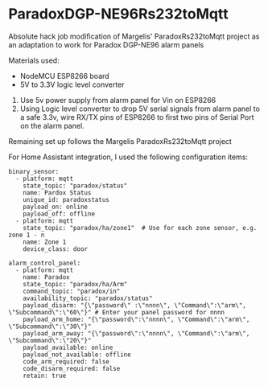 # ParadoxDGP-NE96Rs232toMqtt
Absolute hack job modification of Margelis' ParadoxRs232toMqtt project as an adaptation to work for Paradox DGP-NE96 alarm panels

Materials used:
  - NodeMCU ESP8266 board
  - 5V to 3.3V logic level converter

1) Use 5v power supply from alarm panel for Vin on ESP8266
2) Using Logic level converter to drop 5V serial signals from alarm panel to a safe 3.3v, wire RX/TX pins of ESP8266 to first two pins of Serial Port on the alarm panel.

Remaining set up follows the Margelis ParadoxRs232toMqtt project

For Home Assistant integration, I used the following configuration items:

```
binary_sensor:
  - platform: mqtt
    state_topic: "paradox/status"
    name: Pardox Status
    unique_id: paradoxstatus
    payload_on: online
    payload_off: offline
  - platform: mqtt
    state_topic: "paradox/ha/zone1"  # Use for each zone sensor, e.g. zone 1 - n
    name: Zone 1
    device_class: door

alarm_control_panel:
  - platform: mqtt
    name: Paradox
    state_topic: "paradox/ha/Arm"
    command_topic: "paradox/in"
    availability_topic: "paradox/status"
    payload_disarm: "{\"password\" :\"nnnn\", \"Command\":\"arm\", \"Subcommand\":\"60\"}" # Enter your panel password for nnnn
    payload_arm_home: "{\"password\":\"nnnn\", \"Command\":\"arm\", \"Subcommand\":\"30\"}"
    payload_arm_away: "{\"password\":\"nnnn\", \"Command\":\"arm\", \"Subcommand\":\"20\"}"
    payload_available: online
    payload_not_available: offline
    code_arm_required: false
    code_disarm_required: false
    retain: true
```
